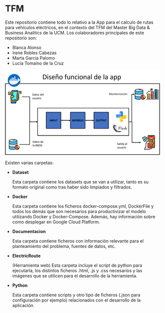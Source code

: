 # TFM

Este repositorio contiene todo lo relativo a la App para el calculo de rutas para vehículos eléctricos, en el contexto del TFM del Master Big Data & Business Analitics de la UCM.
Los colaboradores principales de este repositorio son:
- Blanca Alonso
- Irene Robles Cabezas
- Marta García Palomo
- Lucía Tomaino de la Cruz

![Diseño funcional de la app](Documentacion/PlanteamientoProblema/Disenofuncional.png)

Existen varias carpetas:

- __Dataset__

	Esta carpeta contiene los datasets que se van a utilizar, tanto es su formato original como tras haber sido limpiados y filtrados.

- __Docker__

	Esta carpeta contiene los ficheros docker-compose.yml, DockerFile y todos los demás que son necesarios para productivizar el modelo utilizando Docker y Docker-Compose. Además, hay información sobre como desplegar en Google Cloud Platform.

- __Documentacion__

	Esta carpeta contiene ficheros con información relevante para el planteamiento del problema, fuentes de datos, etc.

- __ElectricRoute__

    (Herramienta web) Esta carpeta incluye el script de python para ejecutarla, los distintos ficheros .html, .js y .css necesarios y las imágenes que se utilicen para el desarrollo de la herramienta.

- __Python__

	Esta carpeta contiene scripts y otro tipo de ficheros (.json para configuración por ejemplo) relacionados con el desarrollo de la aplicación.
